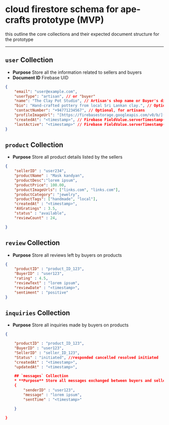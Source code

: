 # cloud firestore schema for ape-crafts prototype (MVP)

this outline the core collections and their expected document structure for the prototype

-----------

## `user` Collection

* **Purpose** Store all the information related to sellers and buyers
* **Document ID** Firebase UID


```json
{
    "email": "user@example.com",
    "userType": "artisan", // or "buyer"
    "name": "The Clay Pot Studio", // Artisan's shop name or Buyer's display name
    "bio": "Hand-crafted pottery from local Sri Lankan clay.", // Optional, for artisans
    "contactNumber": "+94771234567", // Optional, for artisans
    "profileImageUrl": "[https://firebasestorage.googleapis.com/v0/b/](https://firebasestorage.googleapis.com/v0/b/)...", // Optional, URL to Firebase Storage image
    "createdAt": "<timestamp>", // Firebase FieldValue.serverTimestamp()
    "lastActive": "<timestamp>" // Firebase FieldValue.serverTimestamp(), updated on login/activity
}
```
## `product` Collection

* **Purpose** Store all product details listed by the sellers

```json
{
    "sellerID" : "user234",
    "productName" : "Mask kandyan",
    "productDesc":"lorem ipsum",
    "productPrice": 100.00,
    "productImageUrls": ["links.com", "links.com"],
    "productCategory": "jewelry",
    "productTags": ["handmade", "local"],
    "createdAt" : "<timestamp>",
    "AVGratings" : 3.5,
    "status" : "available",
    "reviewCount" : 24,

}
```
## `review` Collection
* **Purpose** Store all reviews left by buyers on products

```json
{
    "productID" : "product_ID_123",
    "BuyerID" : "user123",
    "rating" : 4.5,
    "reviewText" : "lorem ipsum",
    "reviewDate" : "<timestamp>",
    "sentiment" : "positive"
}
```
## `inquiries` Collection
* **Purpose** Store all inquiries made by buyers on products

```json
{

    "productID" : "product_ID_123",
    "BuyerID" : "user123",
    "SellerID" : "seller_ID_123",
    "Status" : "initiated", //responded cancelled resolved initiated
    "createdAt" : "<timestamp>",
    "updatedAt" : "<timestamp>",

    ## `messages` Collection
    * **Purpose** Store all messages exchanged between buyers and sellers during inquiries
    {
        "senderID" : "user123",
        "message" : "lorem ipsum",
        "sentTime" : "<timestamp>"

    }

}




